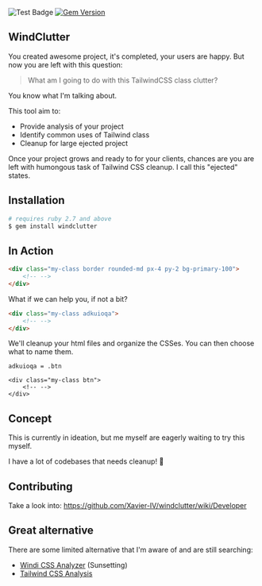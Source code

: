 ![Test Badge](https://github.com/Xavier-iV/windclutter/actions/workflows/main.yml/badge.svg) [![Gem Version](https://badge.fury.io/rb/windclutter.svg)](https://badge.fury.io/rb/windclutter)

## WindClutter

You created awesome project, it's completed, your users are happy. But now you are left with this question:

> What am I going to do with this TailwindCSS class clutter?

You know what I'm talking about.

This tool aim to:

- Provide analysis of your project
- Identify common uses of Tailwind class
- Cleanup for large ejected project

Once your project grows and ready to for your clients, chances are you are left with
humongous task of Tailwind CSS cleanup. I call this "ejected" states.

## Installation

```bash
# requires ruby 2.7 and above
$ gem install windclutter
```

## In Action

```html
<div class="my-class border rounded-md px-4 py-2 bg-primary-100">
    <!-- -->
</div>
```

What if we can help you, if not a bit?

```html
<div class="my-class adkuioqa">
    <!-- -->
</div>
```

We'll cleanup your html files and organize the CSSes. You can then choose what to name them.

`adkuioqa = .btn`
```
<div class="my-class btn">
    <!-- -->
</div>
```

## Concept

This is currently in ideation, but me myself are eagerly waiting to try this myself.

I have a lot of codebases that needs cleanup! 🤯

## Contributing

Take a look into:
https://github.com/Xavier-IV/windclutter/wiki/Developer


## Great alternative

There are some limited alternative that I'm aware of and are still searching:

- [Windi CSS Analyzer](https://windicss.org/features/analyzer.html) (Sunsetting)
- [Tailwind CSS Analysis](https://github.com/apvarun/tailwindcss-analysis)